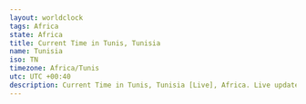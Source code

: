 ```yaml
---
layout: worldclock
tags: Africa
state: Africa
title: Current Time in Tunis, Tunisia
name: Tunisia
iso: TN
timezone: Africa/Tunis
utc: UTC +00:40
description: Current Time in Tunis, Tunisia [Live], Africa. Live update now time in Tunis, timezone Africa/Tunis, UTC +00:40, Country ISO code & Current Local Time.
---
```


